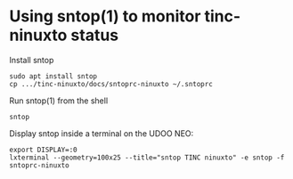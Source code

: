 # Using sntop(1) to monitor tinc-ninuxto status

Install sntop

```shell
sudo apt install sntop
cp .../tinc-ninuxto/docs/sntoprc-ninuxto ~/.sntoprc
```

Run sntop(1) from the shell

```shell
sntop
```

Display sntop inside a terminal on the UDOO NEO:

```shell
export DISPLAY=:0
lxterminal --geometry=100x25 --title="sntop TINC ninuxto" -e sntop -f sntoprc-ninuxto
```

<!-- EOF -->
